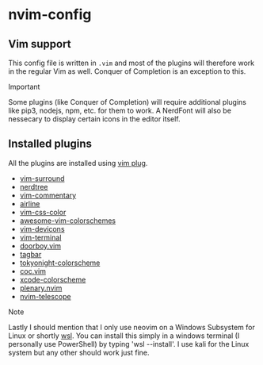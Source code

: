 # nvim-config

## Vim support
This config file is written in ```.vim``` and most of the plugins will therefore work in the regular Vim as well. Conquer of Completion is an exception to this.

> [!IMPORTANT]
> Some plugins (like Conquer of Completion) will require additional plugins like pip3, nodejs, npm, etc. for them to work. A NerdFont will also be nessecary to display certain icons in the editor itself.

## Installed plugins
All the plugins are installed using [vim plug](https://github.com/junegunn/vim-plug).

- [vim-surround](http://github.com/tpope/vim-surround)
- [nerdtree](https://github.com/preservim/nerdtree)
- [vim-commentary](https://github.com/tpope/vim-commentary)
- [airline](https://github.com/vim-airline/vim-airline)
- [vim-css-color](https://github.com/ap/vim-css-color)
- [awesome-vim-colorschemes](https://github.com/rafi/awesome-vim-colorschemes)
- [vim-devicons](https://github.com/ryanoasis/vim-devicons)
- [vim-terminal](https://github.com/tc50cal/vim-terminal)
- [doorboy.vim](https://github.com/itmammoth/doorboy.vim)
- [tagbar](https://github.com/preservim/tagbar)
- [tokyonight-colorscheme](ghifarit53/tokyonight-vim)
- [coc.vim](https://github.com/neoclide/coc.nvim)
- [xcode-colorscheme](arzg/vim-colors-xcode)
- [plenary.nvim](https://github.com/nvim-lua/plenary.nvim)
- [nvim-telescope](https://github.com/nvim-telescope/telescope.nvim)
> [!NOTE]
> Lastly I should mention that I only use neovim on a Windows Subsystem for Linux or shortly [wsl](https://learn.microsoft.com/en-us/windows/wsl/install).
You can install this simply in a windows terminal (I personally use PowerShell) by typing 'wsl --install'. I use kali for the Linux system but any other should work just fine.
